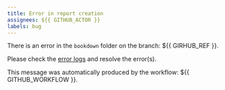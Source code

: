 ```yaml
---
title: Error in report creation
assignees: ${{ GITHUB_ACTOR }}
labels: bug
---
```


There is an error in the `bookdown` folder on the branch: ${{ GIRHUB_REF }}.

Please check the [error logs](https://github.com/NOAA-EDAB/esp_data_aggregation/tree/main/logs) and resolve the error(s).

This message was automatically produced by the workflow: ${{ GITHUB_WORKFLOW }}.